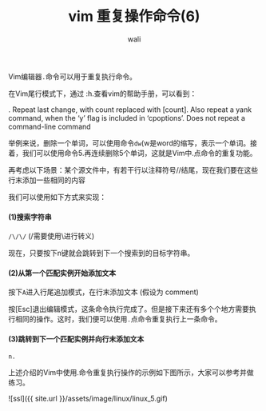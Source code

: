 ﻿---
layout: post
title: vim 重复操作命令(6)  #标题
tagline: Vim编辑器.命令可以用于重复执行命令
author: wali    #作者
tag: vim     #标签
ghurl:        #github url
ghurl_zip:    #github zip下载
comments: true

post_nav: false 
group_tag: vim 技巧
---

Vim编辑器`.`命令可以用于重复执行命令。

在Vim尾行模式下，通过 :h.查看vim的帮助手册，可以看到：

. Repeat last change, with count replaced with [count]. Also repeat a yank command, when the ‘y’ flag is included in ‘cpoptions’. Does not repeat a command-line command

举例来说，删除一个单词，可以使用命令`dw`(w是word的缩写，表示一个单词。接着，我们可以使用命令5.再连续删除5个单词，这就是Vim中.点命令的重复功能。

再考虑以下场景：某个源文件中，有若干行以注释符号//结尾，现在我们要在这些行末添加一些相同的内容

我们可以使用如下方式来实现：

####  (1)搜索字符串

`/\/\/` (/需要使用\进行转义)

现在，只要按下n键就会跳转到下一个搜索到的目标字符串。

#### (2)从第一个匹配实例开始添加文本

按下`A`进入行尾追加模式，在行末添加文本 (假设为 comment)

按[Esc]退出编辑模式，这条命令执行完成了。但是接下来还有多个个地方需要执行相同的操作。这时，我们便可以使用`.`点命令重复执行上一条命令。

#### (3)跳转到下一个匹配实例并向行末添加文本

`n.`

上述介绍的Vim中使用.命令重复执行操作的示例如下图所示，大家可以参考并做练习。

![ssl]({{ site.url }}/assets/image/linux/linux_5.gif)



































































































































































































